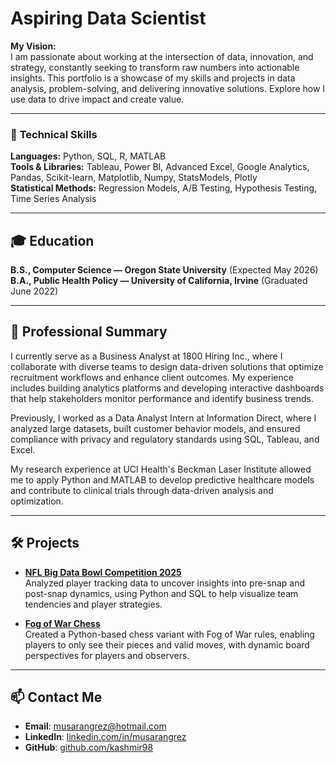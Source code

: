# Aspiring Data Scientist  

**My Vision:**  
I am passionate about working at the intersection of data, innovation, and strategy, constantly seeking to transform raw numbers into actionable insights. This portfolio is a showcase of my skills and projects in data analysis, problem-solving, and delivering innovative solutions. Explore how I use data to drive impact and create value.  

---

### 🔎 **Technical Skills**  
**Languages:** Python, SQL, R, MATLAB  
**Tools & Libraries:** Tableau, Power BI, Advanced Excel, Google Analytics, Pandas, Scikit-learn, Matplotlib, Numpy, StatsModels, Plotly  
**Statistical Methods:** Regression Models, A/B Testing, Hypothesis Testing, Time Series Analysis  

---

## 🎓 **Education**  
**B.S., Computer Science — Oregon State University** (Expected May 2026)  
**B.A., Public Health Policy — University of California, Irvine** (Graduated June 2022)  

---

## 💼 **Professional Summary**  
I currently serve as a Business Analyst at 1800 Hiring Inc., where I collaborate with diverse teams to design data-driven solutions that optimize recruitment workflows and enhance client outcomes. My experience includes building analytics platforms and developing interactive dashboards that help stakeholders monitor performance and identify business trends.  

Previously, I worked as a Data Analyst Intern at Information Direct, where I analyzed large datasets, built customer behavior models, and ensured compliance with privacy and regulatory standards using SQL, Tableau, and Excel.  

My research experience at UCI Health's Beckman Laser Institute allowed me to apply Python and MATLAB to develop predictive healthcare models and contribute to clinical trials through data-driven analysis and optimization.  

---

## 🛠 **Projects**  
- **[NFL Big Data Bowl Competition 2025](https://github.com/kashmir98/NFL-Big-Data-Bowl-2025)**  
  Analyzed player tracking data to uncover insights into pre-snap and post-snap dynamics, using Python and SQL to help visualize team tendencies and player strategies.  

- **[Fog of War Chess](https://github.com/kashmir98/Custom-Chess-Game)**  
  Created a Python-based chess variant with Fog of War rules, enabling players to only see their pieces and valid moves, with dynamic board perspectives for players and observers.  

---

## 📫 **Contact Me**  
- **Email**: [musarangrez@hotmail.com](mailto:musarangrez@hotmail.com)  
- **LinkedIn**: [linkedin.com/in/musarangrez](https://linkedin.com/in/musarangrez)  
- **GitHub**: [github.com/kashmir98](https://github.com/kashmir98)  
